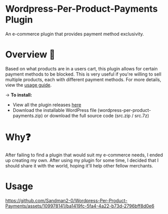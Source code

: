# Wordpress-Per-Product-Payments Plugin
An e-commerce plugin that provides payment method exclusivity.

# Overview 📝
Based on what products are in a users cart, this plugin allows for certain payment methods to be blocked. This is very useful if you're willing to sell multiple products, each with different payment methods.
For more details, view the [usage guide](https://github.com/Sandman2-0/Wordpress-Per-Product-Payments).

-> **To install:**
  - View all the plugin releases [here](https://github.com/Sandman2-0/Wordpress-Per-Product-Payments/releases)
  - Download the installable WordPress file (wordpress-per-product-payments.zip) or download the full source code (src.zip / src.7z)

# Why❓
After failing to find a plugin that would suit my e-commerce needs, I ended up creating my own. After using my plugin for some time, I decided that I should share it with the world, hoping it'll help other fellow merchants.

# Usage
https://github.com/Sandman2-0/Wordpress-Per-Product-Payments/assets/109978141/ba1419fc-5fa4-4a22-b73d-2796bff8d0e6
